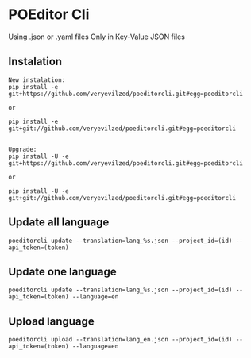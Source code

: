 # POEditor Cli


Using .json or .yaml files
Only in Key-Value JSON files

## Instalation

```
New instalation:
pip install -e git+https://github.com/veryevilzed/poeditorcli.git#egg=poeditorcli

or

pip install -e git+git://github.com/veryevilzed/poeditorcli.git#egg=poeditorcli


Upgrade:
pip install -U -e git+https://github.com/veryevilzed/poeditorcli.git#egg=poeditorcli

or

pip install -U -e git+git://github.com/veryevilzed/poeditorcli.git#egg=poeditorcli

```




## Update all language

```
poeditorcli update --translation=lang_%s.json --project_id=(id) --api_token=(token)
```


## Update one language

```
poeditorcli update --translation=lang_%s.json --project_id=(id) --api_token=(token) --language=en
```


## Upload language

```
poeditorcli upload --translation=lang_en.json --project_id=(id) --api_token=(token) --language=en
```


